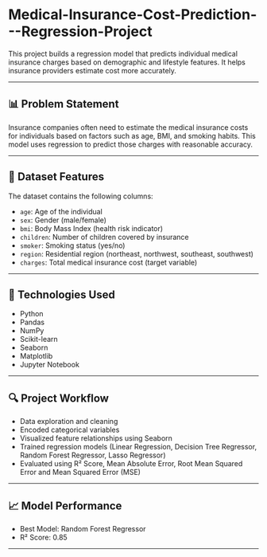 # Medical-Insurance-Cost-Prediction---Regression-Project

This project builds a regression model that predicts individual medical insurance charges based on demographic and lifestyle features. It helps insurance providers estimate cost more accurately.

---

## 📊 Problem Statement

Insurance companies often need to estimate the medical insurance costs for individuals based on factors such as age, BMI, and smoking habits. This model uses regression to predict those charges with reasonable accuracy.

---

## 🧾 Dataset Features

The dataset contains the following columns:

- `age`: Age of the individual  
- `sex`: Gender (male/female)  
- `bmi`: Body Mass Index (health risk indicator)  
- `children`: Number of children covered by insurance  
- `smoker`: Smoking status (yes/no)  
- `region`: Residential region (northeast, northwest, southeast, southwest)  
- `charges`: Total medical insurance cost (target variable)  

---

## 🔧 Technologies Used

- Python  
- Pandas  
- NumPy  
- Scikit-learn  
- Seaborn  
- Matplotlib  
- Jupyter Notebook  

---

## 🔍 Project Workflow

- Data exploration and cleaning  
- Encoded categorical variables  
- Visualized feature relationships using Seaborn  
- Trained regression models (Linear Regression, Decision Tree Regressor, Random Forest Regressor, Lasso Regressor)  
- Evaluated using R² Score, Mean Absolute Error, Root Mean Squared Error and Mean Squared Error (MSE)

---

## 📈 Model Performance

- Best Model: Random Forest Regressor  
- R² Score: 0.85  

---
